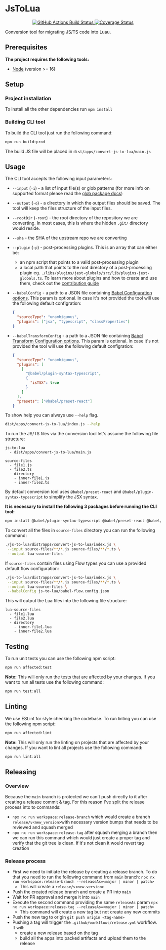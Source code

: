 # JsToLua

<div align="center">
	<a href="https://github.com/Roblox/js-to-lua/actions?query=workflow%3AJS%20to%20Lua">
		<img src="https://github.com/Roblox/js-to-lua/workflows/JS%20to%20Lua/badge.svg" alt="GitHub Actions Build Status" />
	</a>
	<a href='https://coveralls.io/github/Roblox/js-to-lua'>
		<img src='https://coveralls.io/repos/github/Roblox/js-to-lua/badge.svg?branch=main&t=m3t6Rs' alt='Coverage Status' />
	</a>
</div>

Conversion tool for migrating JS/TS code into Luau.

## Prerequisites

**The project requires the following tools:**

- [Node](https://nodejs.org) (version >= 16)

## Setup

### Project installation

To install all the other dependencies run `npm install`

### Building CLI tool

To build the CLI tool just run the following command:

```bash
npm run build:prod
```

The build JS file will be placed in `dist/apps/convert-js-to-lua/main.js`

## Usage

The CLI tool accepts the following input parameters:

- `--input` (`-i`) - a list of input file(s) or glob patterns (for more info on supported format please read the [glob package docs](https://github.com/isaacs/node-glob#readme))
- `--output` (`-o`) - a directory in which the output files should be saved. The tool will keep the files structure of the input files.

- `--rootDir` (`-root`) - the root directory of the repository we are converting. In most cases, this is where the hidden `.git/` directory would reside.

- `--sha` - the SHA of the upstream repo we are converting

- `--plugin` (`-p`) - post-processing plugins. This is an array that can either be:

  - an npm script that points to a valid post-processing plugin
  - a local path that points to the root directory of a post-processing plugin eg. `./libs/plugins/jest-globals/src/lib/plugins-jest-globals.ts`.
    To learn more about plugins and how to create and use them, check out the [contribution guide](CONTRIBUTING.md)

- `--babelConfig` - a path to a JSON file containing [Babel Configuration options](https://babeljs.io/docs/en/configuration). This param is optional. In case it's not provided the tool will use the following default configration:
  ```json
  {
    "sourceType": "unambiguous",
    "plugins": ["jsx", "typescript", "classProperties"]
  }
  ```
- `--babelTransformConfig` - a path to a JSON file containing [Babel Transform Configuration options](https://babeljs.io/docs/en/configuration). This param is optional. In case it's not provided the tool will use the following default configration:
  ```json
  {
    "sourceType": "unambiguous",
    "plugins": [
      [
        "@babel/plugin-syntax-typescript",
        {
          "isTSX": true
        }
      ]
    ],
    "presets": ["@babel/preset-react"]
  }
  ```

To show help you can always use `--help` flag.

```bash
dist/apps/convert-js-to-lua/index.js --help
```

To run the JS/TS files via the conversion tool let's assume the following file structure:

```
js-to-lua
  - dist/apps/convert-js-to-lua/main.js

source-files
  - file1.js
  - file2.ts
  - directory
    - inner-file1.js
    - inner-file2.ts
```

By default conversion tool uses `@babel/preset-react` and `@babel/plugin-syntax-typescript` to simplify the JSX syntax.

**It is necessary to install the following 3 packages before running the CLI tool:**

```bash
npm install @babel/plugin-syntax-typescript @babel/preset-react @babel/core
```

To convert all the files in `source-files` directory you can run the following command:

```bash
./js-to-lua/dist/apps/convert-js-to-lua/index.js \
 --input source-files/**/*.js source-files/**/*.ts \
 --output lua-source-files
```

If `source-files` contain files using Flow types you can use a provided default flow configuration:

```bash
./js-to-lua/dist/apps/convert-js-to-lua/index.js \
 --input source-files/**/*.js source-files/**/*.ts \
 --output lua-source-files \
 --babelConfig js-to-lua/babel-flow.config.json
```

This will output the Lua files into the following file structure:

```
lua-source-files
  - file1.lua
  - file2.lua
  - directory
    - inner-file1.lua
    - inner-file2.lua
```

## Testing

To run unit tests you can use the following npm script:

```bash
npm run affected:test
```

**Note:** This will only run the tests that are affected by your changes. If you want to run all tests use the following command:

```bash
npm run test:all
```

## Linting

We use ESLint for style checking the codebase. To run linting you can use the following npm script:

```bash
npm run affected:lint
```

**Note:** This will only run the linting on projects that are affected by your changes. If you want to lint all projects use the following command:

```bash
npm run lint:all
```

## Releasing

### Overview

Because the `main` branch is protected we can't push directly to it after creating a release commit & tag. For this reason I've split the release process into to commands:

- `npx nx run workspace:release-branch` which would create a branch `release/v<new_version>`with necessary version bumps that needs to be reviewed and squash merged
- `npx nx run workspace:release-tag` after squash merging a branch then we can run this command which would just create a proper tag and verify that the git tree is clean. If it's not clean it would revert tag creation

### Release process

- First we need to initiate the release by creating a release branch. To do that you need to run the following command from `main` branch:
  `npx nx run workspace:release-branch --releaseAs=<major | minor | patch>`
  - This will create a `release/v<new-version>`
- Push the created release branch and create a PR into `main`
- Wait for PR approval and merge it into `main`
- Execute the second command providing the same `releaseAs` param
  `npx nx run workspace:release-tag --releaseAs=<major | minor | patch>`
  - This command will create a new tag but not create any new commits
- Push the new tag to origin
  `git push origin <tag-name>`
- Pushing a tag will trigger the `.github/workflows/release.yml` workflow. It will:
  - create a new release based on the tag
  - build all the apps into packed artifacts and upload them to the release
